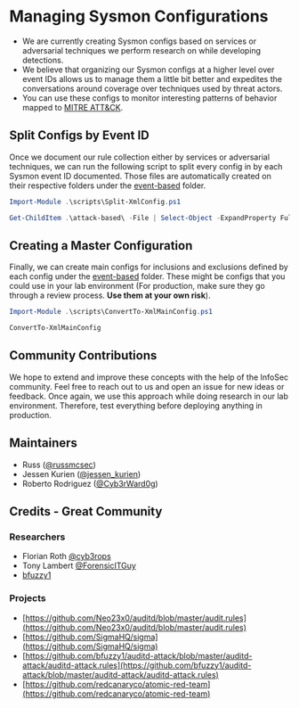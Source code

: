 # Managing Sysmon Configurations

* We are currently creating Sysmon configs based on services or adversarial techniques we perform research on while developing detections.
* We believe that organizing our Sysmon configs at a higher level over event IDs allows us to manage them a little bit better and expedites the conversations around coverage over techniques used by threat actors.
* You can use these configs to monitor interesting patterns of behavior mapped to [MITRE ATT&CK](https://attack.mitre.org/).

## Split Configs by Event ID

Once we document our rule collection either by services or adversarial techniques, we can run the following script to split every config in by each Sysmon event ID documented. Those files are automatically created on their respective folders under the [event-based](event-based) folder.

```PowerShell
Import-Module .\scripts\Split-XmlConfig.ps1

Get-ChildItem .\attack-based\ -File | Select-Object -ExpandProperty Fullname | Split-XmlConfig
```

## Creating a Master Configuration

Finally, we can create main configs for inclusions and exclusions defined by each config under the [event-based](event-based) folder. These might be configs that you could use in your lab environment (For production, make sure they go through a review process. **Use them at your own risk**).

```PowerShell
Import-Module .\scripts\ConvertTo-XmlMainConfig.ps1

ConvertTo-XmlMainConfig
```

## Community Contributions

We hope to extend and improve these concepts with the help of the InfoSec community. Feel free to reach out to us and open an issue for new ideas or feedback. Once again, we use this approach while doing research in our lab environment. Therefore, test everything before deploying anything in production. 

## Maintainers

* Russ ([@russmcsec](https://twitter.com/russmcsec))
* Jessen Kurien ([@jessen_kurien](https://twitter.com/jessen_kurien))
* Roberto Rodriguez ([@Cyb3rWard0g](https://twitter.com/Cyb3rWard0g))

## Credits - Great Community

### Researchers
* Florian Roth [@cyb3rops](https://twitter.com/cyb3rops)
* Tony Lambert [@ForensicITGuy](https://twitter.com/ForensicITGuy)
* [bfuzzy1](https://twitter.com/bfuzzy1)

### Projects
* [https://github.com/Neo23x0/auditd/blob/master/audit.rules](https://github.com/Neo23x0/auditd/blob/master/audit.rules)
* [https://github.com/SigmaHQ/sigma](https://github.com/SigmaHQ/sigma)
* [https://github.com/bfuzzy1/auditd-attack/blob/master/auditd-attack/auditd-attack.rules](https://github.com/bfuzzy1/auditd-attack/blob/master/auditd-attack/auditd-attack.rules)
* [https://github.com/redcanaryco/atomic-red-team](https://github.com/redcanaryco/atomic-red-team)